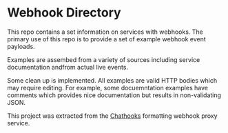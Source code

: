 # Webhook Directory

This repo contains a set information on services with webhooks. The primary use of this repo is to provide a set of example webhook event payloads.

Examples are assembed from a variety of sources including service documentation andfrom actual live events.

Some clean up is implemented. All examples are valid HTTP bodies which may require editing. For example, some docuemntation examples have comments which provides nice documentation but results in non-validating JSON.

This project was extracted from the [Chathooks](https://github.com/grokify/chathooks) formatting webhook proxy service.